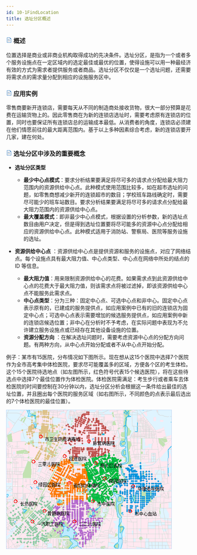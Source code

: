 ```yaml
---
id: 10-1FindLocation
title: 选址分区概述
---
```

### ![](../img/read.gif) 概述

位置选择是商业或非商业机构取得成功的先决条件。选址分区，是指为一个或者多个服务设施点在一定区域内的选定最佳或最优的位置，使得设施可以用一种最经济有效的方式为需求者提供服务或者商品。选址分区不仅仅是一个选址问题，还需要将需求点的需求量分配到相应的设施服务区中。

### ![](../img/read.gif) 应用实例

零售商要新开连锁店，需要每天从不同的制造商处接收货物，很大一部分预算是花费在运输货物上的。因此零售商在为新的连锁店选址时，需要考虑原有连锁店的位置，同时也要保证所有连锁店总的运输成本最低。从消费者的角度，连锁店必须建在他们情愿前往的最大距离范围内。基于以上多种因素综合考虑，新的连锁店要开几家，建在何处。

### ![](../img/read.gif) 选址分区中涉及的重要概念

* **选址分区类型**
   - **最少中心点模式**：要求分析结果要满足将尽可多的请求点分配给最大阻力范围内的资源供给中心点。此种模式使用范围比较多，如在超市选址的问题，如零售商想减少新开的连锁超市的数目；学校班车路线确定时，需要尽可能少的班车站数目。要求分析结果要满足将尽可多的请求点分配给最大阻力范围内的资源供给中心点。
   - **最大覆盖模式**：即非最少中心点模式，根据设置的分析参数，新的选址点数目由用户决定，但是得到选址位置要将尽可能多的资源中心点分配给相应的资源供给中心点。此种模式适用于消防站、警察局、医院等服务设施的选址。

* **资源供给中心点** ：资源供给中心点是提供资源和服务的设施点，对应了网络结点。每个设施点具有最大阻力值、中心点类型、中心点在网络中所处的结点的 ID 等信息。 
   - **最大阻力值**：用来限制资源供给中心的花费。如果需求点到此资源供给中心点的花费大于最大阻力值，则该需求点将被过滤掉，即该资源供给中心点不能服务此需求点。
   - **中心点类型**：分为三种：固定中心点、可选中心点和非中心。固定中心点表示原有的，已建成的服务提供点，如应用案例中已有的旧的连锁店为固定中心点；可选中心点表示需要增加的候选服务提供点，如应用案例中新的连锁店候选位置；非中心在分析时不予考虑，在实际问题中表现为不允许建立服务设施点或已经存在其他设备设施的位置。
   - **资源分配方向** ：在解决选址问题时，需要考虑资源中心点的分配方向问题。有两种方向，从中心点开始分配或者不从中心点开始分配。

例子：某市有15医院，分布情况如下图所示。现在想从这15个医院中选择7个医院作为全市高考集中体检医院，要求尽可能覆盖多的区域，方便各个区的考生体检。这个15个医院待选地点（如左图所示，红色符号代表15个候选医院），将在这些待选点中选择7个最佳位置作为体检医院。体检医院需满足：考生步行或者乘车去体检医院的时间要控制在30分钟以内，选址分区分析会根据这一条件给出最佳的选址位置，并且圈出每个医院的服务区域（如右图所示，不同颜色的点表示最后选出的7个体检医院的最佳位置）。

 ![](img/LocationIllus1.png)  
